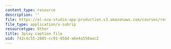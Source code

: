 ```yaml
---
content_type: resource
description: ''
file: https://ol-ocw-studio-app-production.s3.amazonaws.com/courses/res-3-003-learn-to-build-your-own-videogame-with-the-unity-game-engine-and-microsoft-kinect-january-iap-2017/742c4c552085cc91958da6e4a550aac2_jQtaHCk9PLQ.srt
file_type: application/x-subrip
resourcetype: Other
title: 3play caption file
uid: 742c4c55-2085-cc91-958d-a6e4a550aac2
---
```

